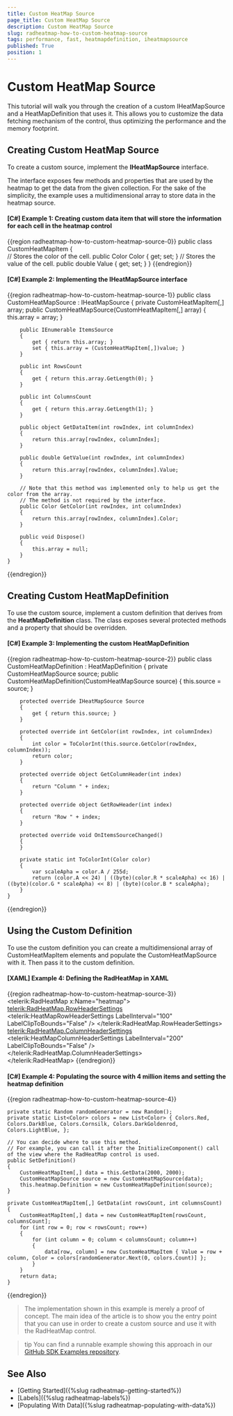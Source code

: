 ```yaml
---
title: Custom HeatMap Source
page_title: Custom HeatMap Source
description: Custom HeatMap Source
slug: radheatmap-how-to-custom-heatmap-source
tags: performance, fast, heatmapdefinition, iheatmapsource
published: True
position: 1
---
```


# Custom HeatMap Source

This tutorial will walk you through the creation of a custom IHeatMapSource and a HeatMapDefinition that uses it. This allows you to customize the data fetching mechanism of the control, thus optimizing the performance and the memory footprint.

## Creating Custom HeatMap Source

To create a custom source, implement the __IHeatMapSource__ interface.

The interface exposes few methods and properties that are used by the heatmap to get the data from the given collection. For the sake of the simplicity, the example uses a multidimensional array to store data in the heatmap source.

#### __[C#] Example 1: Creating custom data item that will store the information for each cell in the heatmap control__
{{region radheatmap-how-to-custom-heatmap-source-0}}
	public class CustomHeatMapItem
    {        
		// Stores the color of the cell.
        public Color Color { get; set; }
		// Stores the value of the cell.
        public double Value { get; set; }
    }
{{endregion}}

#### __[C#] Example 2: Implementing the IHeatMapSource interface__
{{region radheatmap-how-to-custom-heatmap-source-1}}
	public class CustomHeatMapSource : IHeatMapSource
    {
        private CustomHeatMapItem[,] array;
        public CustomHeatMapSource(CustomHeatMapItem[,] array)
        {
            this.array = array;
        }

        public IEnumerable ItemsSource
        {
            get { return this.array; }
            set { this.array = (CustomHeatMapItem[,])value; }
        }

        public int RowsCount
        {
            get { return this.array.GetLength(0); }
        }

        public int ColumnsCount
        {
            get { return this.array.GetLength(1); }
        }

        public object GetDataItem(int rowIndex, int columnIndex)
        {
            return this.array[rowIndex, columnIndex];
        }

        public double GetValue(int rowIndex, int columnIndex)
        {
            return this.array[rowIndex, columnIndex].Value;
        }

		// Note that this method was implemented only to help us get the color from the array.
		// The method is not required by the interface.
        public Color GetColor(int rowIndex, int columnIndex)
        {
            return this.array[rowIndex, columnIndex].Color;
        }

        public void Dispose()
        {
            this.array = null;
        }
    }
{{endregion}}

## Creating Custom HeatMapDefinition

To use the custom source, implement a custom definition that derives from the __HeatMapDefinition__ class. The class exposes several protected methods and a property that should be overridden.

#### __[C#] Example 3: Implementing the custom HeatMapDefinition__
{{region radheatmap-how-to-custom-heatmap-source-2}}
	public class CustomHeatMapDefinition : HeatMapDefinition
	{
		private CustomHeatMapSource source;
		public CustomHeatMapDefinition(CustomHeatMapSource source)
		{
			this.source = source;
		}     

		protected override IHeatMapSource Source
		{
			get { return this.source; }
		}
		
		protected override int GetColor(int rowIndex, int columnIndex)
		{
			int color = ToColorInt(this.source.GetColor(rowIndex, columnIndex));
			return color;
		}

		protected override object GetColumnHeader(int index)
		{
			return "Column " + index;
		}

		protected override object GetRowHeader(int index)
		{
			return "Row " + index;
		}

		protected override void OnItemsSourceChanged()
		{            
		}

		private static int ToColorInt(Color color)
		{
			var scaleApha = color.A / 255d;
			return (color.A << 24) | ((byte)(color.R * scaleApha) << 16) | ((byte)(color.G * scaleApha) << 8) | (byte)(color.B * scaleApha);
		}
	}
{{endregion}}

## Using the Custom Definition

To use the custom definition you can create a multidimensional array of CustomHeatMapItem elements and populate the CustomHeatMapSource with it. Then pass it to the custom definition.

#### __[XAML] Example 4: Defining the RadHeatMap in XAML__
{{region radheatmap-how-to-custom-heatmap-source-3}}
	<telerik:RadHeatMap x:Name="heatmap">
		<telerik:RadHeatMap.RowHeaderSettings>
			<telerik:HeatMapRowHeaderSettings LabelInterval="100" LabelClipToBounds="False" />
		</telerik:RadHeatMap.RowHeaderSettings>
		<telerik:RadHeatMap.ColumnHeaderSettings>
			<telerik:HeatMapColumnHeaderSettings LabelInterval="200" LabelClipToBounds="False" />
		</telerik:RadHeatMap.ColumnHeaderSettings>            
	</telerik:RadHeatMap>
{{endregion}}

#### __[C#] Example 4: Populating the source with 4 million items and setting the heatmap definition__
{{region radheatmap-how-to-custom-heatmap-source-4}}

	private static Random randomGenerator = new Random();
	private static List<Color> colors = new List<Color> { Colors.Red, Colors.DarkBlue, Colors.Cornsilk, Colors.DarkGoldenrod, Colors.LightBlue, };

	// You can decide where to use this method. 
	// For example, you can call it after the InitializeComponent() call of the view where the RadHeatMap control is used.
	public SetDefinition()
	{
		CustomHeatMapItem[,] data = this.GetData(2000, 2000);
		CustomHeatMapSource source = new CustomHeatMapSource(data);
		this.heatmap.Definition = new CustomHeatMapDefinition(source);
	}

	private CustomHeatMapItem[,] GetData(int rowsCount, int columnsCount)
	{
		CustomHeatMapItem[,] data = new CustomHeatMapItem[rowsCount, columnsCount];
		for (int row = 0; row < rowsCount; row++)
		{
			for (int column = 0; column < columnsCount; column++)
			{
				data[row, column] = new CustomHeatMapItem { Value = row + column, Color = colors[randomGenerator.Next(0, colors.Count)] };
			}
		}
		return data;
	}
{{endregion}}

> The implementation shown in this example is merely a proof of concept. The main idea of the article is to show you the entry point that you can use in order to create a custom source and use it with the RadHeatMap control.
<!-- -->

>tip You can find a runnable example showing this approach in our [GitHub SDK Examples repository](https://github.com/telerik/xaml-sdk/tree/master/HeatMap/WPF/CustomHeatMapSourceAndDefinition).

## See Also
* [Getting Started]({%slug radheatmap-getting-started%})
* [Labels]({%slug radheatmap-labels%})
* [Populating With Data]({%slug radheatmap-populating-with-data%})

